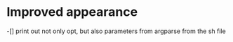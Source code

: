 # Improved appearance 
-[] print out not only opt, but also parameters from argparse from the sh file